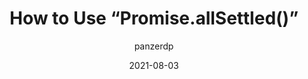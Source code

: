 ---
author: panzerdp
date: 2021-08-03
tags:
  - javascript
target_url: https://dmitripavlutin.com/promise-all-settled/
title: How to Use “Promise.allSettled()”
---